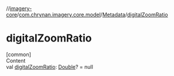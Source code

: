 //[imagery-core](../../../index.md)/[com.chrynan.imagery.core.model](../index.md)/[Metadata](index.md)/[digitalZoomRatio](digital-zoom-ratio.md)



# digitalZoomRatio  
[common]  
Content  
val [digitalZoomRatio](digital-zoom-ratio.md): [Double](https://kotlinlang.org/api/latest/jvm/stdlib/kotlin/-double/index.html)? = null  



